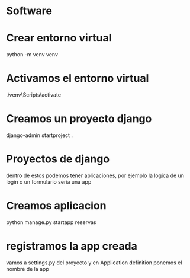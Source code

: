 # Software

# Crear entorno virtual
python -m venv venv

# Activamos el entorno virtual
.\venv\Scripts\activate

# Creamos un proyecto django
django-admin startproject .

# Proyectos de django
dentro de estos podemos tener aplicaciones, por ejemplo la logica de un login o un formulario seria una app

# Creamos aplicacion
python manage.py startapp reservas

# registramos la app creada
vamos a settings.py del proyecto y en Application definition ponemos el nombre de la app